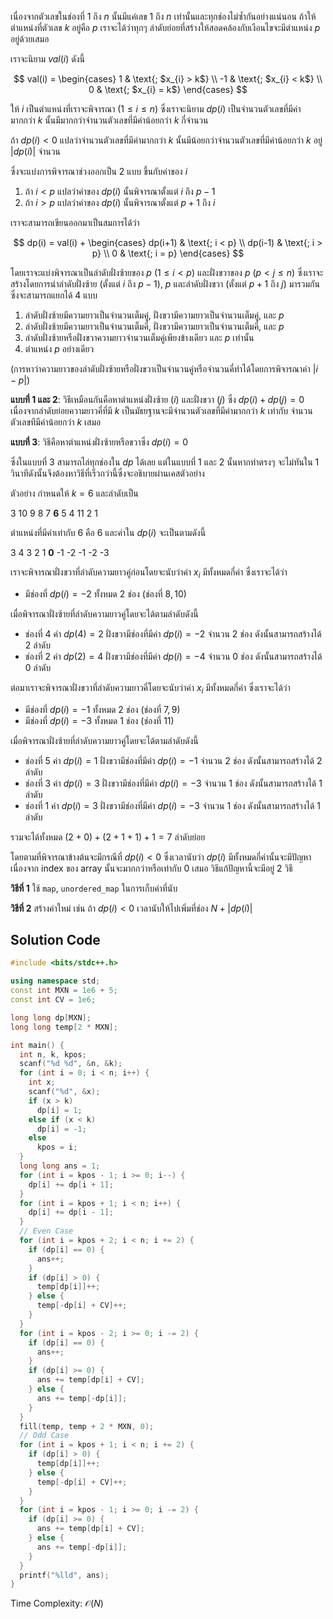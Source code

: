 เนื่องจากตัวเลขในช่องที่ $1$ ถึง $n$ นั้นมีแค่เลข $1$ ถึง $n$ เท่านั้นและทุกช่องไม่ซ้ำกันอย่างแน่นอน ถ้าให้ตำแหน่งที่ตัวเลข $k$ อยู่คือ $p$ เราจะได้ว่าทุกๆ ลำดับย่อยที่สร้างให้สอดคล้องกับเงือนไขจะมีตำแหน่ง $p$ อยู่ด้วยเสมอ

เราจะนิยาม $val(i)$ ดังนี้

$$
 val(i) = 
  \begin{cases}
   1 & \text{; $x_{i} > k$}   \\
   -1 & \text{; $x_{i} < k$}   \\
   0 & \text{; $x_{i} = k$}
  \end{cases}
$$

ให้ $i$ เป็นตำแหน่งที่เราจะพิจารณา $(1 \leq i \leq n)$ ซึ่งเราจะนิยาม $dp(i)$ เป็นจำนวนตัวเลขที่มีค่ามากกว่า $k$ นั้นมีมากกว่าจำนวนตัวเลขที่มีค่าน้อยกว่า $k$ กี่จำนวน 

ถ้า $dp(i) < 0$ แปลว่าจำนวนตัวเลขที่มีค่ามากกว่า $k$ นั้นมีน้อยกว่าจำนวนตัวเลขที่มีค่าน้อยกว่า $k$ อยู่ $|dp(i)|$ จำนวน

ซึ่งจะแบ่งการพิจารณาช่วงออกเป็น $2$ แบบ ขึ้นกับค่าของ $i$

1. ถ้า $i < p$ แปลว่าค่าของ $dp(i)$ นั้นพิจารณาตั้งแต่ $i$ ถึง $p - 1$
2. ถ้า $i > p$ แปลว่าค่าของ $dp(i)$ นั้นพิจารณาตั้งแต่ $p + 1$ ถึง $i$

เราจะสามารถเขียนออกมาเป็นสมการได้ว่า

$$
 dp(i) = val(i) + 
    \begin{cases}
      dp(i+1) & \text{; i < p}  \\
      dp(i-1) & \text{; i > p}  \\
      0 & \text{; i = p}
    \end{cases}    
$$

โดยเราจะแบ่งพิจารณาเป็นลำดับฝั่งซ้ายของ $p$ ($1 \leq i < p$) และฝั่งขวาของ $p$ ($p < j \leq n$) ซึ่งเราจะสร้างโดยการนำลำดับฝั่งซ้าย (ตั้งแต่ $i$ ถึง $p - 1$), $p$ และลำดับฝั่งขวา (ตั้งแต่ $p + 1$ ถึง $j$) มารวมกันซึ่งจะสามารถแยกได้ $4$ แบบ

1. ลำดับฝั่งซ้ายมีความยาวเป็นจำนวนเต็มคู่, ฝั่งขวามีความยาวเป็นจำนวนเต็มคู่, และ $p$
2. ลำดับฝั่งซ้ายมีความยาวเป็นจำนวนเต็มคี่, ฝั่งขวามีความยาวเป็นจำนวนเต็มคี่, และ $p$
3. ลำดับฝั่งซ้ายหรือฝั่งขวาความยาวจำนวนเต็มคู่เพียงข้างเดียว และ $p$ เท่านั้น
4. ตำแหน่ง $p$ อย่างเดียว

(การหาว่าความยาวของลำดับฝั่งซ้ายหรือฝั่งขวาเป็นจำนวนคู่หรือจำนวนคี่ทำได้โดยการพิจารณาค่า $|i - p|$)

**แบบที่ 1 และ 2**: วิธีเหมือนกันคือหาตำแหน่งฝั่งซ้าย $(i)$ และฝั่งขวา $(j)$ ซึ่ง $dp(i) + dp(j) = 0$ เนื่องจากลำดับย่อยความยาวคี่ที่มี $k$ เป็นมัธยฐานจะมีจำนวนตัวเลขที่มีค่ามากกว่า $k$ เท่ากับ จำนวนตัวเลขทีมีค่าน้อยกว่า $k$ เสมอ

**แบบที่ 3**: วิธีคือหาตำแหน่งฝั่งซ้ายหรือขวาซึ่ง $dp(i) = 0$

ซึ่งในแบบที่ $3$ สามารถไล่ทุกช่องใน $dp$ ได้เลย แต่ในแบบที่ $1$ และ $2$ นั้นหากทำตรงๆ จะไม่ทันใน $1$ วินาทีดังนั้นจึงต้องหาวิธีที่เร็วกว่านี้ซึ่งจะอธิบายผ่านเคสตัวอย่าง

ตัวอย่าง กำหนดให้ $k = 6$ และลำดับเป็น

3 10 9 8 7 **6** 5 4 11 2 1

ตำแหน่งที่มีค่าเท่ากับ $6$ คือ $6$ และค่าใน $dp(i)$ จะเป็นตามดังนี้

3 4 3 2 1 **0** -1 -2 -1 -2 -3

เราจะพิจารณาฝั่งขวาที่ลำดับความยาวคู่ก่อนโดยจะนับว่าค่า $x_{i}$ มีทั้งหมดกี่ค่า ซึ่งเราจะได้ว่า

- มีช่องที่ $dp(i) = -2$ ทั้งหมด $2$ ช่อง (ช่องที่ $8, 10$)

เมื่อพิจารณาฝั่งซ้ายที่ลำดับความยาวคู่โดยจะได้ตามลำดับดังนี้

- ช่องที่ $4$ ค่า $dp(4) = 2$ ฝั่งขวามีช่องที่มีค่า $dp(i) = -2$ จำนวน $2$ ช่อง ดังนั้นสามารถสร้างได้ $2$ ลำดับ
- ช่องที่ $2$ ค่า $dp(2) = 4$ ฝั่งขวามีช่องที่มีค่า $dp(i) = -4$ จำนวน $0$ ช่อง ดังนั้นสามารถสร้างได้ $0$ ลำดับ

ต่อมาเราจะพิจารณาฝั่งขวาที่ลำดับความยาวคี่โดยจะนับว่าค่า $x_{i}$ มีทั้งหมดกี่ค่า ซึ่งเราจะได้ว่า

- มีช่องที่ $dp(i) = -1$ ทั้งหมด $2$ ช่อง (ช่องที่ $7, 9$)
- มีช่องที่ $dp(i) = -3$ ทั้งหมด $1$ ช่อง (ช่องที่ $11$)

เมื่อพิจารณาฝั่งซ้ายที่ลำดับความยาวคู่โดยจะได้ตามลำดับดังนี้

- ช่องที่ $5$ ค่า $dp(i) = 1$ ฝั่งขวามีช่องที่มีค่า $dp(i) = -1$ จำนวน $2$ ช่อง ดังนั้นสามารถสร้างได้ $2$ ลำดับ
- ช่องที่ $3$ ค่า $dp(i) = 3$ ฝั่งขวามีช่องที่มีค่า $dp(i) = -3$ จำนวน $1$ ช่อง ดังนั้นสามารถสร้างได้ $1$ ลำดับ
- ช่องที่ $1$ ค่า $dp(i) = 3$ ฝั่งขวามีช่องที่มีค่า $dp(i) = -3$ จำนวน $1$ ช่อง ดังนั้นสามารถสร้างได้ $1$ ลำดับ

รวมจะได้ทั้งหมด $(2 + 0) + (2 + 1 + 1) + 1 = 7$ ลำดับย่อย

โดยตามที่พิจารณาข้างต้นจะมีกรณีที่ $dp(i) < 0$ ซึ่งเวลานับว่า $dp(i)$ มีทั้งหมดกี่ค่านั้นจะมีปัญหาเนื่องจาก index ของ array นั้นจะมากกว่าหรือเท่ากับ $0$ เสมอ วิธีแก้ปัญหานี้จะมีอยู่ $2$ วิธี

**วิธีที่ 1** ใช้ `map`, `unordered_map` ในการเก็บค่าที่นับ

**วิธีที่ 2** สร้างค่าใหม่ เช่น ถ้า $dp(i) < 0$ เวลานับให้ไปเพิ่มที่ช่อง $N + |dp(i)|$

## Solution Code

```cpp
#include <bits/stdc++.h>

using namespace std;
const int MXN = 1e6 + 5;
const int CV = 1e6;

long long dp[MXN];
long long temp[2 * MXN];

int main() {
  int n, k, kpos;
  scanf("%d %d", &n, &k);
  for (int i = 0; i < n; i++) {
    int x;
    scanf("%d", &x);
    if (x > k)
      dp[i] = 1;
    else if (x < k)
      dp[i] = -1;
    else
      kpos = i;
  }
  long long ans = 1;
  for (int i = kpos - 1; i >= 0; i--) {
    dp[i] += dp[i + 1];
  }
  for (int i = kpos + 1; i < n; i++) {
    dp[i] += dp[i - 1];
  }
  // Even Case
  for (int i = kpos + 2; i < n; i += 2) {
    if (dp[i] == 0) {
      ans++;
    }
    if (dp[i] > 0) {
      temp[dp[i]]++;
    } else {
      temp[-dp[i] + CV]++;
    }
  }
  for (int i = kpos - 2; i >= 0; i -= 2) {
    if (dp[i] == 0) {
      ans++;
    }
    if (dp[i] >= 0) {
      ans += temp[dp[i] + CV];
    } else {
      ans += temp[-dp[i]];
    }
  }
  fill(temp, temp + 2 * MXN, 0);
  // Odd Case
  for (int i = kpos + 1; i < n; i += 2) {
    if (dp[i] > 0) {
      temp[dp[i]]++;
    } else {
      temp[-dp[i] + CV]++;
    }
  }
  for (int i = kpos - 1; i >= 0; i -= 2) {
    if (dp[i] >= 0) {
      ans += temp[dp[i] + CV];
    } else {
      ans += temp[-dp[i]];
    }
  }
  printf("%lld", ans);
}
```

Time Complexity: $\mathcal{O}(N)$

